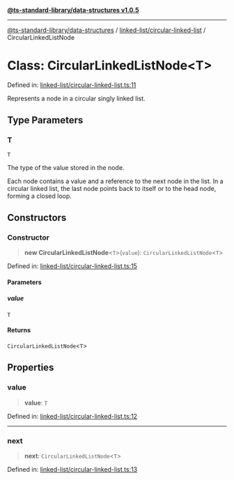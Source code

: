 [**@ts-standard-library/data-structures v1.0.5**](../../../README.md)

***

[@ts-standard-library/data-structures](../../../modules.md) / [linked-list/circular-linked-list](../README.md) / CircularLinkedListNode

# Class: CircularLinkedListNode\<T\>

Defined in: [linked-list/circular-linked-list.ts:11](https://github.com/gabaudette/ts-stdlib/blob/7333da76bc775fbabd0907ad8519b912cfc2fe26/packages/data-structures/src/linked-list/circular-linked-list.ts#L11)

Represents a node in a circular singly linked list.

## Type Parameters

### T

`T`

The type of the value stored in the node.

Each node contains a value and a reference to the next node in the list.
In a circular linked list, the last node points back to itself or to the head node,
forming a closed loop.

## Constructors

### Constructor

> **new CircularLinkedListNode**\<`T`\>(`value`): `CircularLinkedListNode`\<`T`\>

Defined in: [linked-list/circular-linked-list.ts:15](https://github.com/gabaudette/ts-stdlib/blob/7333da76bc775fbabd0907ad8519b912cfc2fe26/packages/data-structures/src/linked-list/circular-linked-list.ts#L15)

#### Parameters

##### value

`T`

#### Returns

`CircularLinkedListNode`\<`T`\>

## Properties

### value

> **value**: `T`

Defined in: [linked-list/circular-linked-list.ts:12](https://github.com/gabaudette/ts-stdlib/blob/7333da76bc775fbabd0907ad8519b912cfc2fe26/packages/data-structures/src/linked-list/circular-linked-list.ts#L12)

***

### next

> **next**: `CircularLinkedListNode`\<`T`\>

Defined in: [linked-list/circular-linked-list.ts:13](https://github.com/gabaudette/ts-stdlib/blob/7333da76bc775fbabd0907ad8519b912cfc2fe26/packages/data-structures/src/linked-list/circular-linked-list.ts#L13)
